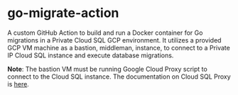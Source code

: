# go-migrate-action

A custom GitHub Action to build and run a Docker container for Go migrations in a Private
Cloud SQL GCP environment. It utilizes a provided GCP VM machine as a bastion, middleman, instance,
to connect to a Private IP Cloud SQL instance and execute database migrations.

**Note**: The bastion VM must be running Google Cloud Proxy script to connect to the Cloud SQL instance.
The documentation on Cloud SQL Proxy is [here](https://cloud.google.com/sql/docs/mysql/sql-proxy#install).
